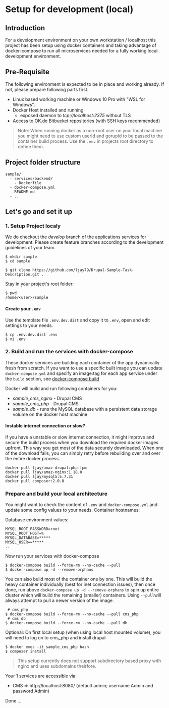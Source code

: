# Setup for development (local)

## Introduction
For a development environment on your own workstation / localhost this project has been setup using docker containers and taking advantage of docker-compose to run all microservices needed for a fully working local development environment.

## Pre-Requisite

The following environment is expected to be in place and working already. If not, please prepare following parts first.

* Linux based working machine or Windows 10 Pro with "WSL for Windows".
* Docker Host installed and running
    * exposed daemon to _tcp://localhost:2375_ without TLS
* Access to OK.de Bitbucket repositories (with SSH keys recommended)

> Note: When running docker as a non-root user on your local machine you might need to use custom userId and gorupId to be passed to 
> the container build process. Use the `.env` in projects root directory to define them.

## Project folder structure

```
sample/
  - services/backend/
    - Dockerfile
  - docker-compose.yml
  - README.md
  - ..
```

## Let's go and set it up

### 1. Setup Project localy

We do checkout the _develop_ branch of the applications services for development. Please create feature branches according to the development guidelines of your team.

```
$ mkdir sample
$ cd sample
```

```
$ git clone https://github.com/ljay79/Drupal-Sample-Task-Description.git .
```

Stay in your project's root folder:
```
$ pwd
/home/<user>/sample
```

#### Create your `.env`
Use the template file `.env.dev.dist` and copy it to `.env`, open and edit settings to your needs.
```
$ cp .env.dev.dist .env
$ vi .env
```

### 2. Build and run the services with docker-compose

These docker services are building each container of the app dynamically fresh from scratch.
If you want to use a specific built image you can update `docker-compose.yml` and specify an image:tag for each app service under the `build` section, see [docker-compose build](https://docs.docker.com/compose/compose-file/#build)

Docker will build and run following containers for you:

* _sample\_cms\_nginx_ - Drupal CMS
* _sample\_cms\_php_ - Drupal CMS
* _sample\_db_ - runs the MySQL database with a persistent data storage volume on the docker host machine

#### Instable internet connection or slow?
If you have a unstable or slow internet connection, it might improve and secure the build process when you download
the required docker images upfront. This way you get most of the data securely downloaded.
When one of the download fails, you can simply retry before rebuilding over and over the entire docker process.

```
docker pull ljay/amaz-drupal:php-fpm
docker pull ljay/amaz-nginx:1.18.0
docker pull ljay/mysql5:5.7.31
docker pull composer:2.0.8
```

### Prepare and build your local architecture
You might want to check the content of `.env` and `docker-compose.yml` and update some config values to your needs.
Container hostnames:

Database environment values:
```
MYSQL_ROOT_PASSWORD=root
MYSQL_ROOT_HOST=%
MYSQL_DATABASE=*****
MYSQL_USER==*****
..
```
Now run your services with docker-compose
```
$ docker-compose build --force-rm --no-cache --pull
$ docker-compose up -d --remove-orphans
```

You can also build most of the container one by one.
This will build the heavy container individually (best for inet connection issues),
then once done, run above `docker-compose up -d --remove-orphans` to spin up entire cluster which
will build the remaining (smaller) containers.
Using `--pull`will always attempt to pull a newer version of the image.
```
 # cms_php
$ docker-compose build --force-rm --no-cache --pull cms_php
 # cms db
$ docker-compose build --force-rm --no-cache --pull db
```

Optional:
On first local setup (when using local host mounted volume), you will need to log on to cms_php and install drupal
```
$ docker exec -it sample_cms_php bash
$ composer install
```

> This setup currently does not support subdirectory based proxy with nginx and uses subdomains theirfore.

Your 1 services are accessible via:

* CMS => http://localhost:8080/      (default admin; username Admin and password Admin)

Done ...
